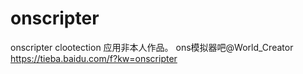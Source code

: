 # onscripter
onscripter clootection
应用非本人作品。
ons模拟器吧@World_Creator
https://tieba.baidu.com/f?kw=onscripter
